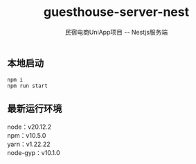 <h1 align="center">guesthouse-server-nest</h1>
<div align="center">
民宿电商UniApp项目 -- Nestjs服务端
</div>
<br/>

## 本地启动

```
npm i
npm run start
```

## 最新运行环境

node：v20.12.2
<br/>
npm：v10.5.0
<br/>
yarn：v1.22.22
<br/>
node-gyp：v10.1.0
<br/>
